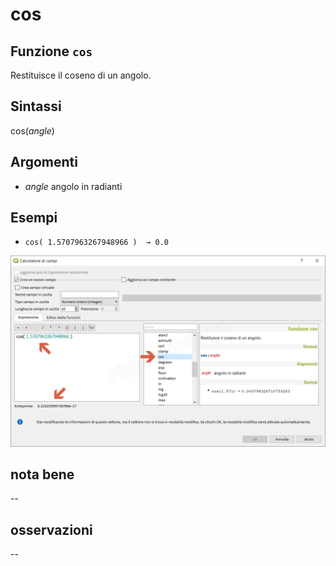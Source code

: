 # cos

## Funzione `cos`

Restituisce il coseno di un angolo.

## Sintassi

cos\(_angle_\)

## Argomenti

* _angle_ angolo in radianti

## Esempi

* `cos( 1.5707963267948966 )  → 0.0`

![](../../../.gitbook/assets/cos1.png)

## nota bene

--

## osservazioni

--

